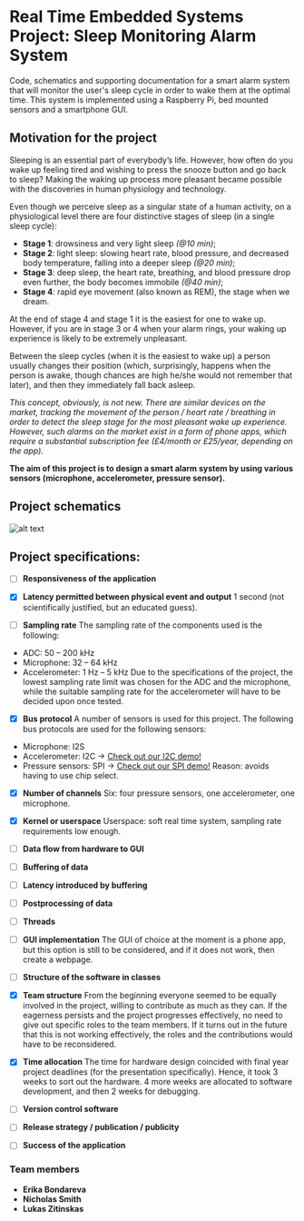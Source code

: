 # Real Time Embedded Systems Project: Sleep Monitoring Alarm System

Code, schematics and supporting documentation for a smart alarm system that will monitor the user's sleep cycle in order to wake them at the optimal time. This system is implemented using a Raspberry Pi, bed mounted sensors and a smartphone GUI.

## Motivation for the project

Sleeping is an essential part of everybody’s life. However, how often do you wake up feeling tired and wishing to press the snooze button and go back to sleep? Making the waking up process more pleasant became possible with the discoveries in human physiology and technology.

Even though we perceive sleep as a singular state of a human activity, on a physiological level there are four distinctive stages of sleep (in a single sleep cycle):
- **Stage 1**: drowsiness and very light sleep *(@10 min)*;
- **Stage 2**: light sleep: slowing heart rate, blood pressure, and decreased body temperature, falling into a deeper sleep *(@20 min)*;
- **Stage 3**: deep sleep, the heart rate, breathing, and blood pressure drop even further, the body becomes immobile *(@40 min)*;
- **Stage 4**: rapid eye movement (also known as REM), the stage when we dream.

At the end of stage 4 and stage 1 it is the easiest for one to wake up. However, if you are in stage 3 or 4 when your alarm rings, your waking up experience is likely to be extremely unpleasant. 

Between the sleep cycles (when it is the easiest to wake up) a person usually changes their position (which, surprisingly, happens when the person is awake, though chances are high he/she would not remember that later), and then they immediately fall back asleep.

*This concept, obviously, is not new. There are similar devices on the market, tracking the movement of the person / heart rate / breathing in order to detect the sleep stage for the most pleasant wake up experience. However, such alarms on the market exist in a form of phone apps, which require a substantial subscription fee (£4/month or £25/year, depending on the app).*

**The aim of this project is to design a smart alarm system by using various sensors (microphone, accelerometer, pressure sensor).**

## Project schematics

![alt text](https://imgur.com/NQQ8QSq.png)

## Project specifications:

- [ ] **Responsiveness of the application**

- [x] **Latency permitted between physical event and output**
1 second (not scientifically justified, but an educated guess).

- [ ] **Sampling rate**
The sampling rate of the components used is the following:
- ADC: 50 – 200 kHz
- Microphone: 32 – 64 kHz
- Accelerometer: 1 Hz – 5 kHz
Due to the specifications of the project, the lowest sampling rate limit was chosen for the ADC and the microphone, while the suitable sampling rate for the accelerometer will have to be decided upon once tested.

- [x] **Bus protocol**
A number of sensors is used for this project. The following bus protocols are used for the following sensors:
- Microphone: I2S
- Accelerometer: I2C -> [Check out our I2C demo!](https://youtu.be/kbwUbBWLsfQ)
- Pressure sensors: SPI -> [Check out our SPI demo!](https://youtu.be/tLUy4hVlnH0)
Reason: avoids having to use chip select.

- [x] **Number of channels**
Six: four pressure sensors, one accelerometer, one microphone.

- [x] **Kernel or userspace**
Userspace: soft real time system, sampling rate requirements low enough.

- [ ] **Data flow from hardware to GUI**

- [ ] **Buffering of data**

- [ ] **Latency introduced by buffering**

- [ ] **Postprocessing of data**

- [ ] **Threads**

- [ ] **GUI implementation**
The GUI of choice at the moment is a phone app, but this option is still to be considered, and if it does not work, then create a webpage.

- [ ] **Structure of the software in classes**

- [x] **Team structure**
From the beginning everyone seemed to be equally involved in the project, willing to contribute as much as they can. If the eagerness persists and the project progresses effectively, no need to give out specific roles to the team members. If it turns out in the future that this is not working effectively, the roles and the contributions would have to be reconsidered.

- [x] **Time allocation**
The time for hardware design coincided with final year project deadlines (for the presentation specifically). Hence, it took 3 weeks to sort out the hardware. 4 more weeks are allocated to software development, and then 2 weeks for debugging.

- [ ] **Version control software**

- [ ] **Release strategy / publication / publicity**

- [ ] **Success of the application**

### Team members
- **Erika Bondareva**
- **Nicholas Smith**
- **Lukas Zitinskas**
